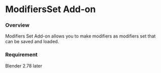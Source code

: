 # ModifiersSet Add-on

### Overview
Modifiers Set Add-on allows you to make modifiers as modifiers set that can be saved and loaded.

### Requirement
Blender 2.78 later
